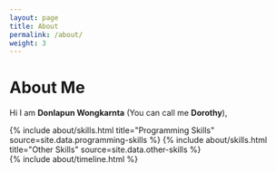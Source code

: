 ```yaml
---
layout: page
title: About
permalink: /about/
weight: 3
---
```


# **About Me**

Hi I am **Donlapun Wongkarnta** (You can call me **Dorothy**),<br>

<div class="row">
{% include about/skills.html title="Programming Skills" source=site.data.programming-skills %}
{% include about/skills.html title="Other Skills" source=site.data.other-skills %}
</div>

<div class="row">
{% include about/timeline.html %}
</div>
